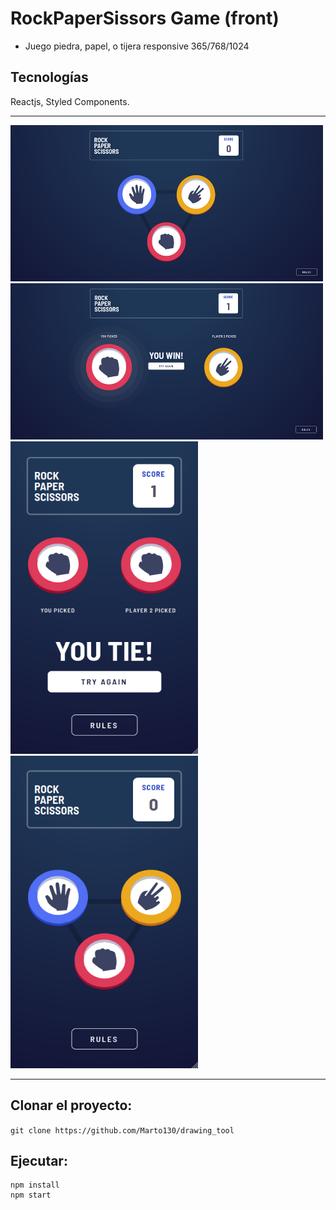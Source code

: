 
# RockPaperSissors Game (front) #

- Juego piedra, papel, o tijera responsive 365/768/1024

## Tecnologías
Reactjs, Styled Components.

* * *

<img src="img/Captura de pantalla de 2020-10-27 19-52-56.png" width="500" height="250"/>  <img src="img/Captura de pantalla de 2020-10-27 19-53-21.png" width="500" height="250"/>
<img src="img/Captura de pantalla de 2020-10-27 20-00-00.png" width="300" height="500" />  <img src="img/Captura de pantalla de 2020-10-27 20-01-06.png" width="300" height="500" margin-left="100"/>

* * *


## Clonar el proyecto:

`git clone https://github.com/Marto130/drawing_tool`

## Ejecutar:

```
npm install
npm start
```
